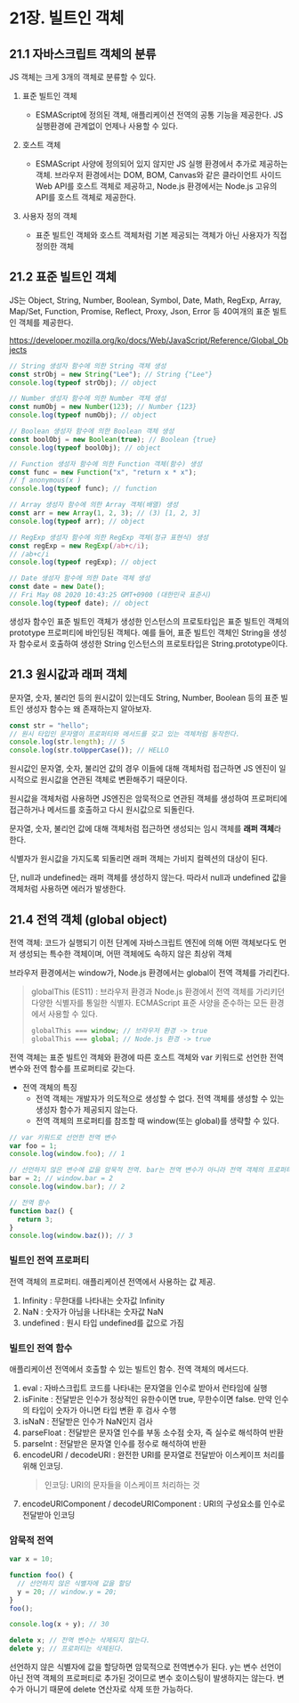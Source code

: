 # 21장. 빌트인 객체

## 21.1 자바스크립트 객체의 분류

JS 객체는 크게 3개의 객체로 분류할 수 있다.

1. 표준 빌트인 객체

   - ESMAScript에 정의된 객체, 애플리케이션 전역의 공통 기능을 제공한다.
     JS 실행환경에 관계없이 언제나 사용할 수 있다.

2. 호스트 객체

   - ESMAScript 사양에 정의되어 있지 않지만 JS 실행 환경에서 추가로 제공하는 객체. 브라우저 환경에서는 DOM, BOM, Canvas와 같은 클라이언트 사이드 Web API를 호스트 객체로 제공하고, Node.js 환경에서는 Node.js 고유의 API를 호스트 객체로 제공한다.

3. 사용자 정의 객체
   - 표준 빌트인 객체와 호스트 객체처럼 기본 제공되는 객체가 아닌 사용자가 직접 정의한 객체

## 21.2 표준 빌트인 객체

JS는 Object, String, Number, Boolean, Symbol, Date, Math, RegExp, Array, Map/Set, Function, Promise, Reflect, Proxy, Json, Error 등 40여개의 표준 빌트인 객체를 제공한다.

https://developer.mozilla.org/ko/docs/Web/JavaScript/Reference/Global_Objects

```javascript
// String 생성자 함수에 의한 String 객체 생성
const strObj = new String("Lee"); // String {"Lee"}
console.log(typeof strObj); // object

// Number 생성자 함수에 의한 Number 객체 생성
const numObj = new Number(123); // Number {123}
console.log(typeof numObj); // object

// Boolean 생성자 함수에 의한 Boolean 객체 생성
const boolObj = new Boolean(true); // Boolean {true}
console.log(typeof boolObj); // object

// Function 생성자 함수에 의한 Function 객체(함수) 생성
const func = new Function("x", "return x * x");
// ƒ anonymous(x )
console.log(typeof func); // function

// Array 생성자 함수에 의한 Array 객체(배열) 생성
const arr = new Array(1, 2, 3); // (3) [1, 2, 3]
console.log(typeof arr); // object

// RegExp 생성자 함수에 의한 RegExp 객체(정규 표현식) 생성
const regExp = new RegExp(/ab+c/i);
// /ab+c/i
console.log(typeof regExp); // object

// Date 생성자 함수에 의한 Date 객체 생성
const date = new Date();
// Fri May 08 2020 10:43:25 GMT+0900 (대한민국 표준시)
console.log(typeof date); // object
```

생성자 함수인 표준 빌트인 객체가 생성한 인스턴스의 프로토타입은 표준 빌트인 객체의 prototype 프로퍼티에 바인딩된 객체다.
예를 들어, 표준 빌트인 객체인 String을 생성자 함수로서 호출하여 생성한 String 인스턴스의 프로토타입은 String.prototype이다.

## 21.3 원시값과 래퍼 객체

문자열, 숫자, 불리언 등의 원시값이 있는데도 String, Number, Boolean 등의 표준 빌트인 생성자 함수는 왜 존재하는지 알아보자.

```javascript
const str = "hello";
// 원시 타입인 문자열이 프로퍼티와 메서드를 갖고 있는 객체처럼 동작한다.
console.log(str.length); // 5
console.log(str.toUpperCase()); // HELLO
```

원시값인 문자열, 숫자, 불리언 값의 경우 이들에 대해 객체처럼 접근하면 JS 엔진이 일시적으로 원시값을 연관된 객체로 변환해주기 때문이다.

원시값을 객체처럼 사용하면 JS엔진은 암묵적으로 연관된 객체를 생성하여 프로퍼티에 접근하거나 메서드를 호출하고 다시 원시값으로 되돌린다.

문자열, 숫자, 불리언 값에 대해 객체처럼 접근하면 생성되는 임시 객체를 **래퍼 객체**라 한다.

식별자가 원시값을 가지도록 되돌리면 래퍼 객체는 가비지 컬렉션의 대상이 된다.

단, null과 undefined는 래퍼 객체를 생성하지 않는다. 따라서 null과 undefined 값을 객체처럼 사용하면 에러가 발생한다.

## 21.4 전역 객체 (global object)

전역 객체: 코드가 실행되기 이전 단계에 자바스크립트 엔진에 의해 어떤 객체보다도 먼저 생성되는 특수한 객체이며, 어떤 객체에도 속하지 않은 최상위 객체

브라우저 환경에서는 window가, Node.js 환경에서는 global이 전역 객체를 가리킨다.

> globalThis (ES11) : 브라우저 환경과 Node.js 환경에서 전역 객체를 가리키던 다양한 식별자를 통일한 식별자. ECMAScript 표준 사양을 준수하는 모든 환경에서 사용할 수 있다.
>
> ```javascript
> globalThis === window; // 브라우저 환경 -> true
> globalThis === global; // Node.js 환경 -> true
> ```

전역 객체는 표준 빌트인 객체와 환경에 따른 호스트 객체와 var 키워드로 선언한 전역 변수와 전역 함수를 프로퍼티로 갖는다.

- 전역 객체의 특징
  - 전역 객체는 개발자가 의도적으로 생성할 수 없다. 전역 객체를 생성할 수 있는 생성자 함수가 제공되지 않는다.
  - 전역 객체의 프로퍼티를 참조할 때 window(또는 global)를 생략할 수 있다.

```javascript
// var 키워드로 선언한 전역 변수
var foo = 1;
console.log(window.foo); // 1

// 선언하지 않은 변수에 값을 암묵적 전역. bar는 전역 변수가 아니라 전역 객체의 프로퍼티다.
bar = 2; // window.bar = 2
console.log(window.bar); // 2

// 전역 함수
function baz() {
  return 3;
}
console.log(window.baz()); // 3
```

### 빌트인 전역 프로퍼티

전역 객체의 프로퍼티. 애플리케이션 전역에서 사용하는 값 제공.

1. Infinity : 무한대를 나타내는 숫자값 Infinity
2. NaN : 숫자가 아님을 나타내는 숫자값 NaN
3. undefined : 원시 타입 undefined를 값으로 가짐

### 빌트인 전역 함수

애플리케이션 전역에서 호출할 수 있는 빌트인 함수. 전역 객체의 메서드다.

1. eval : 자바스크립트 코드를 나타내는 문자열을 인수로 받아서 런타임에 실행
2. isFinite : 전달받은 인수가 정상적인 유한수이면 true, 무한수이면 false. 만약 인수의 타입이 숫자가 아니면 타입 변환 후 검사 수행
3. isNaN : 전달받은 인수가 NaN인지 검사
4. parseFloat : 전달받은 문자열 인수를 부동 소수점 숫자, 즉 실수로 해석하여 반환
5. parseInt : 전달받은 문자열 인수를 정수로 해석하여 반환
6. encodeURI / decodeURI : 완전한 URI를 문자열로 전달받아 이스케이프 처리를 위해 인코딩.
   > 인코딩: URI의 문자들을 이스케이프 처리하는 것
7. encodeURIComponent / decodeURIComponent : URI의 구성요소를 인수로 전달받아 인코딩

### 암묵적 전역

```javascript
var x = 10;

function foo() {
  // 선언하지 않은 식별자에 값을 할당
  y = 20; // window.y = 20;
}
foo();

console.log(x + y); // 30

delete x; // 전역 변수는 삭제되지 않는다.
delete y; // 프로퍼티는 삭제된다.
```

선언하지 않은 식별자에 값을 할당하면 암묵적으로 전역변수가 된다.
y는 변수 선언이 아닌 전역 객체의 프로퍼티로 추가된 것이므로 변수 호이스팅이 발생하지는 않는다. 변수가 아니기 때문에 delete 연산자로 삭제 또한 가능하다.
